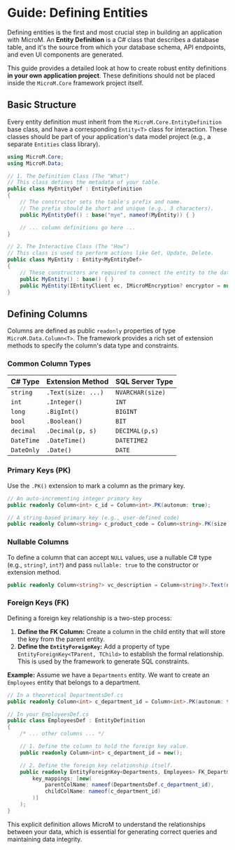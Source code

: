 # Guide: Defining Entities

Defining entities is the first and most crucial step in building an application with MicroM. An **Entity Definition** is a C# class that describes a database table, and it's the source from which your database schema, API endpoints, and even UI components are generated.

This guide provides a detailed look at how to create robust entity definitions **in your own application project**. These definitions should not be placed inside the `MicroM.Core` framework project itself.

## Basic Structure

Every entity definition must inherit from the `MicroM.Core.EntityDefinition` base class, and have a corresponding `Entity<T>` class for interaction. These classes should be part of your application's data model project (e.g., a separate `Entities` class library).

```csharp
using MicroM.Core;
using MicroM.Data;

// 1. The Definition Class (The "What")
// This class defines the metadata of your table.
public class MyEntityDef : EntityDefinition
{
    // The constructor sets the table's prefix and name.
    // The prefix should be short and unique (e.g., 3 characters).
    public MyEntityDef() : base("mye", nameof(MyEntity)) { }

    // ... column definitions go here ...
}

// 2. The Interactive Class (The "How")
// This class is used to perform actions like Get, Update, Delete.
public class MyEntity : Entity<MyEntityDef>
{
    // These constructors are required to connect the entity to the data client.
    public MyEntity() : base() { }
    public MyEntity(IEntityClient ec, IMicroMEncryption? encryptor = null) : base(ec, encryptor) { }
}
```

## Defining Columns

Columns are defined as public `readonly` properties of type `MicroM.Data.Column<T>`. The framework provides a rich set of extension methods to specify the column's data type and constraints.

### Common Column Types

| C# Type          | Extension Method      | SQL Server Type |
| ---------------- | --------------------- | --------------- |
| `string`         | `.Text(size: ...)`    | `NVARCHAR(size)`|
| `int`            | `.Integer()`          | `INT`           |
| `long`           | `.BigInt()`           | `BIGINT`        |
| `bool`           | `.Boolean()`          | `BIT`           |
| `decimal`        | `.Decimal(p, s)`      | `DECIMAL(p,s)`  |
| `DateTime`       | `.DateTime()`         | `DATETIME2`     |
| `DateOnly`       | `.Date()`             | `DATE`          |

### Primary Keys (PK)

Use the `.PK()` extension to mark a column as the primary key.

```csharp
// An auto-incrementing integer primary key
public readonly Column<int> c_id = Column<int>.PK(autonum: true);

// A string-based primary key (e.g., user-defined code)
public readonly Column<string> c_product_code = Column<string>.PK(size: 10);
```

### Nullable Columns

To define a column that can accept `NULL` values, use a nullable C# type (e.g., `string?`, `int?`) and pass `nullable: true` to the constructor or extension method.

```csharp
public readonly Column<string?> vc_description = Column<string?>.Text(nullable: true);
```

### Foreign Keys (FK)

Defining a foreign key relationship is a two-step process:

1.  **Define the FK Column:** Create a column in the child entity that will store the key from the parent entity.
2.  **Define the `EntityForeignKey`:** Add a property of type `EntityForeignKey<TParent, TChild>` to establish the formal relationship. This is used by the framework to generate SQL constraints.

**Example:** Assume we have a `Departments` entity. We want to create an `Employees` entity that belongs to a department.

```csharp
// In a theoretical DepartmentsDef.cs
public readonly Column<int> c_department_id = Column<int>.PK(autonum: true);

// In your EmployeesDef.cs
public class EmployeesDef : EntityDefinition
{
    /* ... other columns ... */

    // 1. Define the column to hold the foreign key value.
    public readonly Column<int> c_department_id = new();

    // 2. Define the foreign key relationship itself.
    public readonly EntityForeignKey<Departments, Employees> FK_Department = new(
        key_mappings: [new(
            parentColName: nameof(DepartmentsDef.c_department_id),
            childColName: nameof(c_department_id)
        )]
    );
}
```
This explicit definition allows MicroM to understand the relationships between your data, which is essential for generating correct queries and maintaining data integrity.
